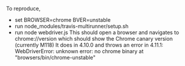 To reproduce,
* set BROWSER=chrome BVER=unstable
* run node_modules/travis-multirunner/setup.sh
* run node webdriver.js
This should open a browser and navigates to chrome://version which should show the Chrome canary version (currently M118)
It does in 4.10.0 and throws an error in 4.11.1:
  WebDriverError: unknown error: no chrome binary at "browsers/bin/chrome-unstable"
